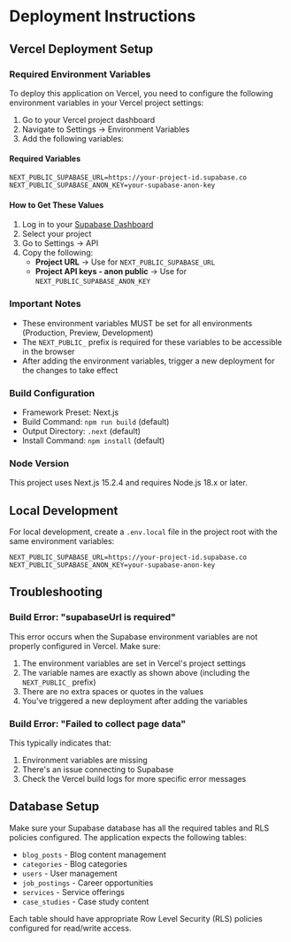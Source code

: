 # Deployment Instructions

## Vercel Deployment Setup

### Required Environment Variables

To deploy this application on Vercel, you need to configure the following environment variables in your Vercel project settings:

1. Go to your Vercel project dashboard
2. Navigate to Settings → Environment Variables
3. Add the following variables:

#### Required Variables

```
NEXT_PUBLIC_SUPABASE_URL=https://your-project-id.supabase.co
NEXT_PUBLIC_SUPABASE_ANON_KEY=your-supabase-anon-key
```

#### How to Get These Values

1. Log in to your [Supabase Dashboard](https://app.supabase.com)
2. Select your project
3. Go to Settings → API
4. Copy the following:
   - **Project URL** → Use for `NEXT_PUBLIC_SUPABASE_URL`
   - **Project API keys - anon public** → Use for `NEXT_PUBLIC_SUPABASE_ANON_KEY`

### Important Notes

- These environment variables MUST be set for all environments (Production, Preview, Development)
- The `NEXT_PUBLIC_` prefix is required for these variables to be accessible in the browser
- After adding the environment variables, trigger a new deployment for the changes to take effect

### Build Configuration

- Framework Preset: Next.js
- Build Command: `npm run build` (default)
- Output Directory: `.next` (default)
- Install Command: `npm install` (default)

### Node Version

This project uses Next.js 15.2.4 and requires Node.js 18.x or later.

## Local Development

For local development, create a `.env.local` file in the project root with the same environment variables:

```env
NEXT_PUBLIC_SUPABASE_URL=https://your-project-id.supabase.co
NEXT_PUBLIC_SUPABASE_ANON_KEY=your-supabase-anon-key
```

## Troubleshooting

### Build Error: "supabaseUrl is required"

This error occurs when the Supabase environment variables are not properly configured in Vercel. Make sure:

1. The environment variables are set in Vercel's project settings
2. The variable names are exactly as shown above (including the `NEXT_PUBLIC_` prefix)
3. There are no extra spaces or quotes in the values
4. You've triggered a new deployment after adding the variables

### Build Error: "Failed to collect page data"

This typically indicates that:
1. Environment variables are missing
2. There's an issue connecting to Supabase
3. Check the Vercel build logs for more specific error messages

## Database Setup

Make sure your Supabase database has all the required tables and RLS policies configured. The application expects the following tables:

- `blog_posts` - Blog content management
- `categories` - Blog categories
- `users` - User management
- `job_postings` - Career opportunities
- `services` - Service offerings
- `case_studies` - Case study content

Each table should have appropriate Row Level Security (RLS) policies configured for read/write access.